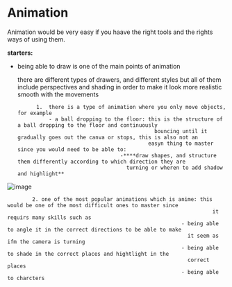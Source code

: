 # **Animation**

Animation would be very easy if you haave the right tools and the rights ways of using them.
  
   **starters:**

- being able to draw is one of the main points of animation

     there are different types of drawers, and different styles but all of them include perspectives and shading in order to make it look more realistic smooth with the movements

            1.  there is a type of animation where you only move objects, for example
                - a ball dropping to the floor: this is the structure of a ball dropping to the floor and continuously
                                                  bouncing until it gradually goes out the canva or stops, this is also not an
                                                easyn thing to master since you would need to be able to:
                                       -****draw shapes, and structure them differently according to which direction they are
                                         turning or wheren to add shadow and highlight**
  
![image](https://github.com/user-attachments/assets/b9cc7423-4801-4253-8127-a5a8f277c265)
  
            2. one of the most popular animations which is anime: this would be one of the most difficult ones to master since
                                                                      it requirs many skills such as
                                                            - being able to angle it in the correct directions to be able to make
                                                              it seem as ifm the camera is turning
                                                            - being able to shade in the correct places and hightlight in the
                                                              correct places
                                                            - being able to charcters

            
